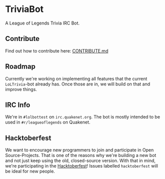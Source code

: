 # TriviaBot
A League of Legends Trivia IRC Bot.

## Contribute
Find out how to contribute here: [CONTRIBUTE.md](https://github.com/SaschaMann/TriviaBot/blob/master/CONTRIBUTE.md)

## Roadmap
Currently we're working on implementing all features that the current `LoLTrivia`-bot already has. Once those are in, we will build on that and improve things.

## IRC Info
We're in `#lolbottest` on `irc.quakenet.org`. The bot is mostly intended to be used in `#r/leagueoflegends` on Quakenet.

## Hacktoberfest
We want to encourage new programmers to join and participate in Open Source-Projects. That is one of the reasons why we're building a new bot and not just keep using the old, closed-source version. With that in mind, we're participating in the [Hacktoberfest](https://hacktoberfest.digitalocean.com/)! Issues labelled `hacktoberfest` will be ideal for new people.
